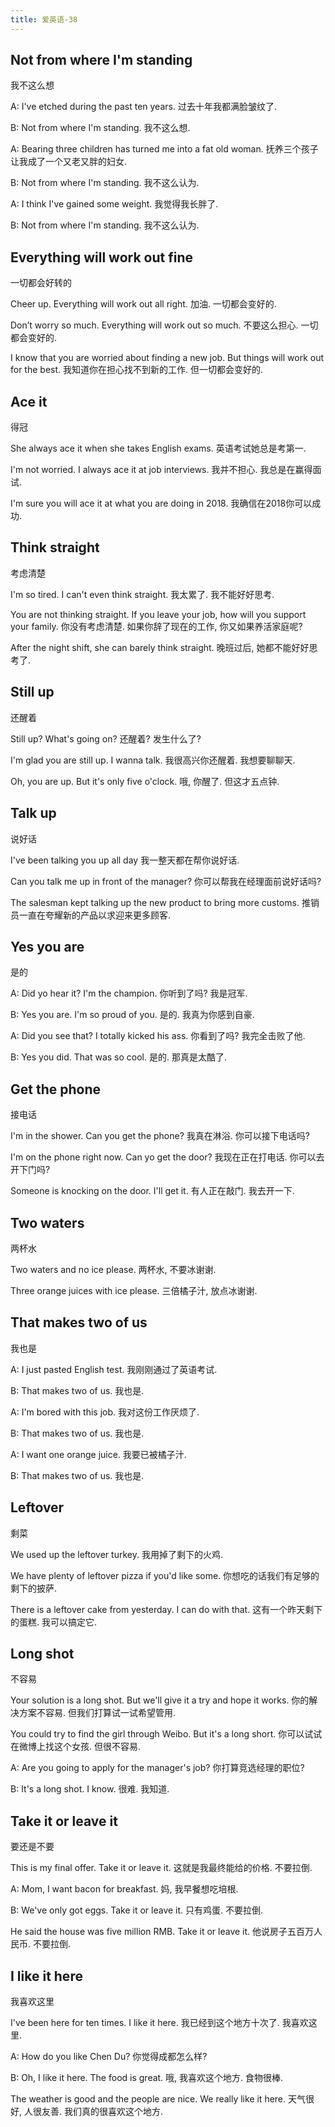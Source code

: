 ```yaml
---
title: 爱英语-38
---
```


## Not from where I'm standing
我不这么想

A: I've etched during the past ten years.
过去十年我都满脸皱纹了.

B: Not from where I'm standing.
我不这么想.

A: Bearing three children has turned me into a fat old woman.
抚养三个孩子让我成了一个又老又胖的妇女.

B: Not from where I'm standing.
我不这么认为.

A: I think I've gained some weight.
我觉得我长胖了.

B: Not from where I'm standing.
我不这么认为.

## Everything will work out fine
一切都会好转的

Cheer up. Everything will work out all right.
加油. 一切都会变好的.

Don’t worry so much. Everything will work out so much.
不要这么担心. 一切都会变好的.

I know that you are worried about finding a new job. But things will work out for the best.
我知道你在担心找不到新的工作. 但一切都会变好的.

## Ace it
得冠

She always ace it when she takes English exams.
英语考试她总是考第一.

I'm not worried. I always ace it at job interviews.
我并不担心. 我总是在赢得面试.

I'm sure you will ace it at what you are doing in 2018.
我确信在2018你可以成功.

## Think straight
考虑清楚

I'm so tired. I can't even think straight.
我太累了. 我不能好好思考.

You are not thinking straight. If you leave your job, how will you support your family.
你没有考虑清楚. 如果你辞了现在的工作, 你又如果养活家庭呢?

After the night shift, she can barely think straight.
晚班过后, 她都不能好好思考了.

## Still up
还醒着

Still up? What's going on?
还醒着? 发生什么了?

I'm glad you are still up. I wanna talk.
我很高兴你还醒着. 我想要聊聊天.

Oh, you are up. But it's only five o'clock.
哦, 你醒了. 但这才五点钟.

## Talk up
说好话

I've been talking you up all day
我一整天都在帮你说好话.

Can you talk me up in front of the manager?
你可以帮我在经理面前说好话吗?

The salesman kept talking up the new product to bring more customs.
推销员一直在夸耀新的产品以求迎来更多顾客.

## Yes you are
是的

A: Did yo hear it? I'm the champion.
你听到了吗? 我是冠军.

B: Yes you are. I'm so proud of you.
是的. 我真为你感到自豪.

A: Did you see that? I totally kicked his ass.
你看到了吗? 我完全击败了他.

B: Yes you did. That was so cool.
是的. 那真是太酷了.

## Get the phone
接电话

I'm in the shower. Can you get the phone?
我真在淋浴. 你可以接下电话吗?

I'm on the phone right now. Can yo get the door?
我现在正在打电话. 你可以去开下门吗?

Someone is knocking on the door. I'll get it.
有人正在敲门. 我去开一下.

## Two waters
两杯水

Two waters and no ice please.
两杯水, 不要冰谢谢.

Three orange juices with ice please.
三倍橘子汁, 放点冰谢谢.

## That makes two of us
我也是

A: I just pasted English test.
我刚刚通过了英语考试.

B: That makes two of us.
我也是.

A: I'm bored with this job.
我对这份工作厌烦了.

B: That makes two of us.
我也是.

A: I want one orange juice.
我要已被橘子汁.

B: That makes two of us.
我也是.

## Leftover
剩菜

We used up the leftover turkey.
我用掉了剩下的火鸡.

We have plenty of leftover pizza if you'd like some.
你想吃的话我们有足够的剩下的披萨.

There is a leftover cake from yesterday. I can do with that.
这有一个昨天剩下的蛋糕. 我可以搞定它.

## Long shot
不容易

Your solution is a long shot. But we'll give it a try and hope it works.
你的解决方案不容易. 但我们打算试一试希望管用.

You could try to find the girl through Weibo. But it's a long short.
你可以试试在微博上找这个女孩. 但很不容易.

A: Are you going to apply for the manager's job?
你打算竞选经理的职位?

B: It's a long shot. I know.
很难. 我知道.

## Take it or leave it
要还是不要

This is my final offer. Take it or leave it.
这就是我最终能给的价格. 不要拉倒.

A: Mom, I want bacon for breakfast.
妈, 我早餐想吃培根.

B: We've only got eggs. Take it or leave it.
只有鸡蛋. 不要拉倒.

He said the house was five million RMB. Take it or leave it.
他说房子五百万人民币. 不要拉倒.

## I like it here
我喜欢这里

I've been here for ten times. I like it here.
我已经到这个地方十次了. 我喜欢这里.

A: How do you like Chen Du?
你觉得成都怎么样?

B: Oh, I like it here. The food is great.
哦, 我喜欢这个地方. 食物很棒.

The weather is good and the people are nice. We really like it here.
天气很好, 人很友善. 我们真的很喜欢这个地方.


